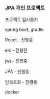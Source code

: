 ### JPA 개인 프로젝트 


프로젝트 일시중지


spring boot, gradle


React - 진행중


elk - 진행전


jwt - 진행중


JPA - 진행중


암복호화 - 진행중

docker
